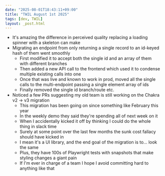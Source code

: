 ```yaml
---
date: "2025-08-01T18:43:11+09:00"
title: "TWIL August 1st 2025"
tags: [dev, TWIL]
layout: _post.html
---
```


- It's amazing the difference in perceived quality replacing a loading spinner with a skeleton can make
- Migrating an endpoint from only returning a single record to an id-keyed hash of them went smoothly
  - First modified it to accept both the single id and an array of them with different branches
  - Then added a new API call to the frontend which used it to condense multiple existing calls into one
  - Once that was live and known to work in prod, moved all the single calls to the multi-endpoint passing a single element array of ids
  - Finally removed the single id branch/route etc.
- Noticed a few PRs suggesting my old team is still working on the Chakra v2 -> v3 migration
  - This migration has been going on since something like February this year
  - In the weekly demo they said they're spending all of next week on it
  - When I accidentally kicked it off by thinking I could do the whole thing in slack time
  - Surely at some point over the last few months the sunk cost fallacy should have kicked in
  - I mean it's a UI library, and the end goal of the migration is to... look the same
  - Plus, they have 100s of Playwright tests with snapshots that make styling changes a giant pain
  - If I'm ever in charge of a team I hope I avoid committing hard to anything like that
